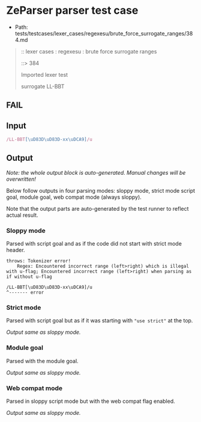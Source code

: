 # ZeParser parser test case

- Path: tests/testcases/lexer_cases/regexesu/brute_force_surrogate_ranges/384.md

> :: lexer cases : regexesu : brute force surrogate ranges
>
> ::> 384
>
> Imported lexer test
>
> surrogate LL-BBT

## FAIL

## Input

`````js
/LL-BBT[\uD83D\uD83D-xx\uDCA9]/u
`````

## Output

_Note: the whole output block is auto-generated. Manual changes will be overwritten!_

Below follow outputs in four parsing modes: sloppy mode, strict mode script goal, module goal, web compat mode (always sloppy).

Note that the output parts are auto-generated by the test runner to reflect actual result.

### Sloppy mode

Parsed with script goal and as if the code did not start with strict mode header.

`````
throws: Tokenizer error!
    Regex: Encountered incorrect range (left>right) which is illegal with u-flag; Encountered incorrect range (left>right) when parsing as if without u-flag

/LL-BBT[\uD83D\uD83D-xx\uDCA9]/u
^------- error
`````

### Strict mode

Parsed with script goal but as if it was starting with `"use strict"` at the top.

_Output same as sloppy mode._

### Module goal

Parsed with the module goal.

_Output same as sloppy mode._

### Web compat mode

Parsed in sloppy script mode but with the web compat flag enabled.

_Output same as sloppy mode._
